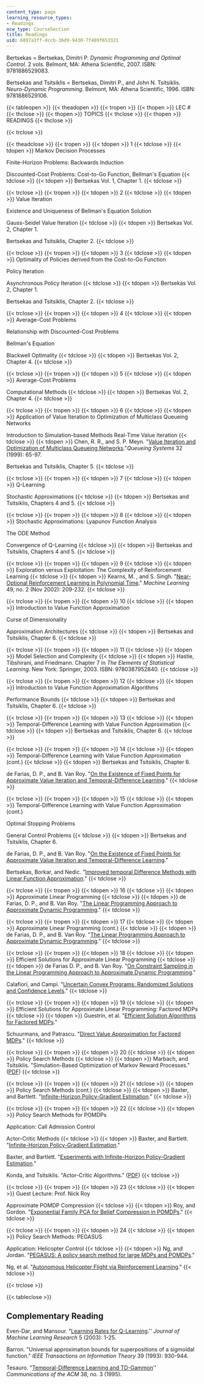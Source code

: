 ```yaml
---
content_type: page
learning_resource_types:
- Readings
ocw_type: CourseSection
title: Readings
uid: 6897a3ff-dccb-36d9-9430-7f489f653321
---
```


Bertsekas = Bertsekas, Dimitri P. _Dynamic Programming and Optimal Control_. 2 vols. Belmont, MA: Athena Scientific, 2007. ISBN: 9781886529083.

Bertsekas and Tsitsiklis = Bertsekas, Dimitri P., and John N. Tsitsiklis. _Neuro-Dynamic Programming_. Belmont, MA: Athena Scientific, 1996. ISBN: 9781886529106.

{{< tableopen >}}
{{< theadopen >}}
{{< tropen >}}
{{< thopen >}}
LEC #
{{< thclose >}}
{{< thopen >}}
TOPICS
{{< thclose >}}
{{< thopen >}}
READINGS
{{< thclose >}}

{{< trclose >}}

{{< theadclose >}}
{{< tropen >}}
{{< tdopen >}}
1
{{< tdclose >}}
{{< tdopen >}}
Markov Decision Processes  
  
Finite-Horizon Problems: Backwards Induction  
  
Discounted-Cost Problems: Cost-to-Go Function, Bellman's Equation
{{< tdclose >}}
{{< tdopen >}}
Bertsekas Vol. 1, Chapter 1.
{{< tdclose >}}

{{< trclose >}}
{{< tropen >}}
{{< tdopen >}}
2
{{< tdclose >}}
{{< tdopen >}}
Value Iteration  
  
Existence and Uniqueness of Bellman's Equation Solution  
  
Gauss-Seidel Value Iteration
{{< tdclose >}}
{{< tdopen >}}
Bertsekas Vol. 2, Chapter 1.  
  
Bertsekas and Tsitsiklis, Chapter 2.
{{< tdclose >}}

{{< trclose >}}
{{< tropen >}}
{{< tdopen >}}
3
{{< tdclose >}}
{{< tdopen >}}
Optimality of Policies derived from the Cost-to-Go Function  
  
Policy Iteration  
  
Asynchronous Policy Iteration
{{< tdclose >}}
{{< tdopen >}}
Bertsekas Vol. 2, Chapter 1.  
  
Bertsekas and Tsitsiklis, Chapter 2.
{{< tdclose >}}

{{< trclose >}}
{{< tropen >}}
{{< tdopen >}}
4
{{< tdclose >}}
{{< tdopen >}}
Average-Cost Problems  
  
Relationship with Discounted-Cost Problems  
  
Bellman's Equation  
  
Blackwell Optimality
{{< tdclose >}}
{{< tdopen >}}
Bertsekas Vol. 2, Chapter 4.
{{< tdclose >}}

{{< trclose >}}
{{< tropen >}}
{{< tdopen >}}
5
{{< tdclose >}}
{{< tdopen >}}
Average-Cost Problems  
  
Computational Methods
{{< tdclose >}}
{{< tdopen >}}
Bertsekas Vol. 2, Chapter 4.
{{< tdclose >}}

{{< trclose >}}
{{< tropen >}}
{{< tdopen >}}
6
{{< tdclose >}}
{{< tdopen >}}
Application of Value Iteration to Optimization of Multiclass Queueing Networks  
  
Introduction to Simulation-based Methods Real-Time Value Iteration
{{< tdclose >}}
{{< tdopen >}}
Chen, R. R., and S. P. Meyn. "[Value Iteration and Optimization of Multiclass Queueing Networks](http://citeseerx.ist.psu.edu/viewdoc/summary?doi=10.1.1.42.8423)."_Queueing Systems_ 32 (1999): 65-97.  
  
Bertsekas and Tsitsiklis, Chapter 5.
{{< tdclose >}}

{{< trclose >}}
{{< tropen >}}
{{< tdopen >}}
7
{{< tdclose >}}
{{< tdopen >}}
Q-Learning  
  
Stochastic Approximations
{{< tdclose >}}
{{< tdopen >}}
Bertsekas and Tsitsiklis, Chapters 4 and 5.
{{< tdclose >}}

{{< trclose >}}
{{< tropen >}}
{{< tdopen >}}
8
{{< tdclose >}}
{{< tdopen >}}
Stochastic Approximations: Lyapunov Function Analysis  
  
The ODE Method  
  
Convergence of Q-Learning
{{< tdclose >}}
{{< tdopen >}}
Bertsekas and Tsitsiklis, Chapters 4 and 5.
{{< tdclose >}}

{{< trclose >}}
{{< tropen >}}
{{< tdopen >}}
9
{{< tdclose >}}
{{< tdopen >}}
Exploration versus Exploitation: The Complexity of Reinforcement Learning
{{< tdclose >}}
{{< tdopen >}}
Kearns, M. , and S. Singh. "[Near-Optional Reinforcement Learning in Polynomial Time](http://www.cis.upenn.edu/~mkearns/papers/reinforcement.pdf)." _Machine Learning_ 49, no. 2 (Nov 2002): 209-232.
{{< tdclose >}}

{{< trclose >}}
{{< tropen >}}
{{< tdopen >}}
10
{{< tdclose >}}
{{< tdopen >}}
Introduction to Value Function Approximation  
  
Curse of Dimensionality  
  
Approximation Architectures
{{< tdclose >}}
{{< tdopen >}}
Bertsekas and Tsitsiklis, Chapter 6.
{{< tdclose >}}

{{< trclose >}}
{{< tropen >}}
{{< tdopen >}}
11
{{< tdclose >}}
{{< tdopen >}}
Model Selection and Complexity
{{< tdclose >}}
{{< tdopen >}}
Hastie, Tibshirani, and Friedmann. Chapter 7 in _The Elements of Statistical Learning_. New York: Springer, 2003. ISBN: 9780387952840.
{{< tdclose >}}

{{< trclose >}}
{{< tropen >}}
{{< tdopen >}}
12
{{< tdclose >}}
{{< tdopen >}}
Introduction to Value Function Approximation Algorithms  
  
Performance Bounds
{{< tdclose >}}
{{< tdopen >}}
Bertsekas and Tsitsiklis, Chapter 6.
{{< tdclose >}}

{{< trclose >}}
{{< tropen >}}
{{< tdopen >}}
13
{{< tdclose >}}
{{< tdopen >}}
Temporal-Difference Learning with Value Function Approximation
{{< tdclose >}}
{{< tdopen >}}
Bertsekas and Tsitsiklis, Chapter 6.
{{< tdclose >}}

{{< trclose >}}
{{< tropen >}}
{{< tdopen >}}
14
{{< tdclose >}}
{{< tdopen >}}
Temporal-Difference Learning with Value Function Approximation (cont.)
{{< tdclose >}}
{{< tdopen >}}
Bertsekas and Tsitsiklis, Chapter 6.  
  
de Farias, D. P., and B. Van Roy. "[On the Existence of Fixed Points for Approximate Value Iteration and Temporal-Difference Learning](http://dx.doi.org/10.1023/A:1004641123405)."
{{< tdclose >}}

{{< trclose >}}
{{< tropen >}}
{{< tdopen >}}
15
{{< tdclose >}}
{{< tdopen >}}
Temporal-Difference Learning with Value Function Approximation (cont.)  
  
Optimal Stopping Problems  
  
General Control Problems
{{< tdclose >}}
{{< tdopen >}}
Bertsekas and Tsitsiklis, Chapter 6.  
  
de Farias, D. P., and B. Van Roy. "[On the Existence of Fixed Points for Approximate Value Iteration and Temporal-Difference Learning](http://dx.doi.org/10.1023/A:1004641123405)."  
  
Bertsekas, Borkar, and Nedic. "[Improved temporal Difference Methods with Linear Function Approximation](http://onlinelibrary.wiley.com/doi/10.1002/9780470544785.ch9/summary)."
{{< tdclose >}}

{{< trclose >}}
{{< tropen >}}
{{< tdopen >}}
16
{{< tdclose >}}
{{< tdopen >}}
Approximate Linear Programming
{{< tdclose >}}
{{< tdopen >}}
de Farias, D. P., and B. Van Roy. "[The Linear Programming Approach to Approximate Dynamic Programming](http://www.mit.edu/~pucci/discountedLP.pdf)."
{{< tdclose >}}

{{< trclose >}}
{{< tropen >}}
{{< tdopen >}}
17
{{< tdclose >}}
{{< tdopen >}}
Approximate Linear Programming (cont.)
{{< tdclose >}}
{{< tdopen >}}
de Farias, D. P., and B. Van Roy. "[The Linear Programming Approach to Approximate Dynamic Programming](http://www.mit.edu/~pucci/discountedLP.pdf)."
{{< tdclose >}}

{{< trclose >}}
{{< tropen >}}
{{< tdopen >}}
18
{{< tdclose >}}
{{< tdopen >}}
Efficient Solutions for Approximate Linear Programming
{{< tdclose >}}
{{< tdopen >}}
de Farias D. P., and B. Van Roy. "[On Constraint Sampling in the Linear Programming Approach to Approximate Dynamic Programming](http://www.mit.edu/~pucci/sampling.pdf)."  
  
Calafiori, and Campi. "[Uncertain Convex Programs: Randomized Solutions and Confidence Levels](http://academic.research.microsoft.com/Publication/1744417/uncertain-convex-programs-randomized-solutions-and-confidence-levels)."
{{< tdclose >}}

{{< trclose >}}
{{< tropen >}}
{{< tdopen >}}
19
{{< tdclose >}}
{{< tdopen >}}
Efficient Solutions for Approximate Linear Programming: Factored MDPs
{{< tdclose >}}
{{< tdopen >}}
Guestrin, et al. "[Efficient Solution Algorithms for Factored MDPs](http://www-2.cs.cmu.edu/afs/cs/project/jair/pub/volume19/guestrin03a.pdf)."  
  
Schuurmans, and Patrascu. "[Direct Value Approximation for Factored MDPs](http://citeseer.ist.psu.edu/schuurmans01direct.html)."
{{< tdclose >}}

{{< trclose >}}
{{< tropen >}}
{{< tdopen >}}
20
{{< tdclose >}}
{{< tdopen >}}
Policy Search Methods
{{< tdclose >}}
{{< tdopen >}}
Marbach, and Tsitsiklis. "Simulation-Based Optimization of Markov Reward Processes." ([PDF](http://www.mit.edu/~jnt/Papers/J083-01-mar-MDP.pdf))
{{< tdclose >}}

{{< trclose >}}
{{< tropen >}}
{{< tdopen >}}
21
{{< tdclose >}}
{{< tdopen >}}
Policy Search Methods (cont.)
{{< tdclose >}}
{{< tdopen >}}
Baxter, and Bartlett. "[Infinite-Horizon Policy-Gradient Estimation](http://www-2.cs.cmu.edu/afs/cs/project/jair/pub/volume15/baxter01a.pdf)."
{{< tdclose >}}

{{< trclose >}}
{{< tropen >}}
{{< tdopen >}}
22
{{< tdclose >}}
{{< tdopen >}}
Policy Search Methods for POMDPs  
  
Application: Call Admission Control  
  
Actor-Critic Methods
{{< tdclose >}}
{{< tdopen >}}
Baxter, and Bartlett. "[Infinite-Horizon Policy-Gradient Estimation](http://www-2.cs.cmu.edu/afs/cs/project/jair/pub/volume15/baxter01a.pdf)."  
  
Baxter, and Bartlett. "[Experiments with Infinite-Horizon Policy-Gradient Estimation](http://www-2.cs.cmu.edu/afs/cs/project/jair/pub/volume15/baxter01b.pdf)."  
  
Konda, and Tsitsiklis. "Actor-Critic Algorithms." ([PDF](http://www.mit.edu/~jnt/Papers/J094-03-kon-actors.pdf))
{{< tdclose >}}

{{< trclose >}}
{{< tropen >}}
{{< tdopen >}}
23
{{< tdclose >}}
{{< tdopen >}}
Guest Lecture: Prof. Nick Roy  
  
Approximate POMDP Compression
{{< tdclose >}}
{{< tdopen >}}
Roy, and Gordon. "[Exponential Family PCA for Belief Compression in POMDPs](http://web.mit.edu/nickroy/www/papers/nips02.pdf)."
{{< tdclose >}}

{{< trclose >}}
{{< tropen >}}
{{< tdopen >}}
24
{{< tdclose >}}
{{< tdopen >}}
Policy Search Methods: PEGASUS  
  
Application: Helicopter Control
{{< tdclose >}}
{{< tdopen >}}
Ng, and Jordan. "[PEGASUS: A policy search method for large MDPs and POMDPs](http://www.robotics.stanford.edu/~ang/papers/uai00-pegasus.pdf)."  
  
Ng, et al. "[Autonomous Helicopter Flight via Reinforcement Learning](http://books.nips.cc/papers/files/nips16/NIPS2003_CN07.pdf)."
{{< tdclose >}}

{{< trclose >}}

{{< tableclose >}}

Complementary Reading
---------------------

Even-Dar, and Mansour. "[Learning Rates for Q-Learning](http://dl.acm.org/citation.cfm?id=1005333).'' _Journal of Machine Learning Research_ 5 (2003): 1-25.

Barron. "Universal approximation bounds for superpositions of a sigmoidal function." _IEEE Transactions on Information Theory_ 39 (1993): 930-944.

Tesauro. "[Temporal-Difference Learning and TD-Gammon](https://dx.doi.org/10.1145/203330.203343)'' _Communications of the ACM_ 38, no. 3 (1995).